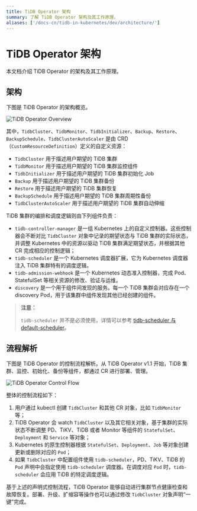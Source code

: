 ```yaml
---
title: TiDB Operator 架构
summary: 了解 TiDB Operator 架构及其工作原理。
aliases: ['/docs-cn/tidb-in-kubernetes/dev/architecture/']
---
```


# TiDB Operator 架构

本文档介绍 TiDB Operator 的架构及其工作原理。

## 架构

下图是 TiDB Operator 的架构概览。

![TiDB Operator Overview](https://download.pingcap.com/images/tidb-in-kubernetes/tidb-operator-overview-1.2.png)

其中，`TidbCluster`、`TidbMonitor`、`TidbInitializer`、`Backup`、`Restore`、`BackupSchedule`、`TidbClusterAutoScaler` 是由 CRD（`CustomResourceDefinition`）定义的自定义资源：

* `TidbCluster` 用于描述用户期望的 TiDB 集群
* `TidbMonitor` 用于描述用户期望的 TiDB 集群监控组件
* `TidbInitializer` 用于描述用户期望的 TiDB 集群初始化 Job
* `Backup` 用于描述用户期望的 TiDB 集群备份
* `Restore` 用于描述用户期望的 TiDB 集群恢复
* `BackupSchedule` 用于描述用户期望的 TiDB 集群周期性备份
* `TidbClusterAutoScaler` 用于描述用户期望的 TiDB 集群自动伸缩

TiDB 集群的编排和调度逻辑则由下列组件负责：

* `tidb-controller-manager` 是一组 Kubernetes 上的自定义控制器。这些控制器会不断对比 `TidbCluster` 对象中记录的期望状态与 TiDB 集群的实际状态，并调整 Kubernetes 中的资源以驱动 TiDB 集群满足期望状态，并根据其他 CR 完成相应的控制逻辑；
* `tidb-scheduler` 是一个 Kubernetes 调度器扩展，它为 Kubernetes 调度器注入 TiDB 集群特有的调度逻辑。
* `tidb-admission-webhook` 是一个 Kubernetes 动态准入控制器，完成 Pod、StatefulSet 等相关资源的修改、验证与运维。
* `discovery` 是一个用于组件间发现的服务。每一个 TiDB 集群会对应存在一个 discovery Pod，用于该集群中组件发现其他已经创建的组件。
  
> **注意：**
>
> `tidb-scheduler` 并不是必须使用，详情可以参考 [tidb-scheduler 与 default-scheduler](tidb-scheduler.md#tidb-scheduler-与-default-scheduler)。

## 流程解析

下图是 TiDB Operator 的控制流程解析。从 TiDB Operator v1.1 开始，TiDB 集群、监控、初始化、备份等组件，都通过 CR 进行部署、管理。

![TiDB Operator Control Flow](https://download.pingcap.com/images/tidb-in-kubernetes/tidb-operator-control-flow-1.1.png)

整体的控制流程如下：

1. 用户通过 kubectl 创建 `TidbCluster` 和其他 CR 对象，比如 `TidbMonitor` 等；
2. TiDB Operator 会 watch `TidbCluster` 以及其它相关对象，基于集群的实际状态不断调整 PD、TiKV、TiDB 或者 Monitor 等组件的 `StatefulSet`、`Deployment` 和 `Service` 等对象；
3. Kubernetes 的原生控制器根据 `StatefulSet`、`Deployment`、`Job` 等对象创建更新或删除对应的 `Pod`；
4. 如果 `TidbCluster` 中配置组件使用 `tidb-scheduler`，PD、TiKV、TiDB 的 `Pod` 声明中会指定使用 `tidb-scheduler` 调度器。在调度对应 `Pod` 时，`tidb-scheduler` 会应用 TiDB 的特定调度逻辑。

基于上述的声明式控制流程，TiDB Operator 能够自动进行集群节点健康检查和故障恢复。部署、升级、扩缩容等操作也可以通过修改 `TidbCluster` 对象声明“一键”完成。
